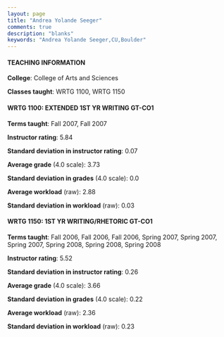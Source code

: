 ```yaml
---
layout: page
title: "Andrea Yolande Seeger" 
comments: true
description: "blanks"
keywords: "Andrea Yolande Seeger,CU,Boulder"
---
```

<head>
<script src="https://ajax.googleapis.com/ajax/libs/jquery/2.1.3/jquery.min.js"></script>
<script src="https://dl.dropboxusercontent.com/s/pc42nxpaw1ea4o9/highcharts.js?dl=0"></script>
<!-- <script src="../assets/js/highcharts.js"></script> -->
<style type="text/css">@font-face {
	font-family: "Bebas Neue";
	src: url(https://www.filehosting.org/file/details/544349/BebasNeue Regular.otf) format("opentype");
	}
	h1.Bebas { 
		font-family: "Bebas Neue", Verdana, Tahoma;
	}
</style>
</head>
	   
#### TEACHING INFORMATION

**College**: College of Arts and Sciences

**Classes taught**: WRTG 1100, WRTG 1150

#### WRTG 1100: EXTENDED 1ST YR WRITING GT-CO1

**Terms taught**: Fall 2007, Fall 2007

**Instructor rating**: 5.84

**Standard deviation in instructor rating**: 0.07

**Average grade** (4.0 scale): 3.73

**Standard deviation in grades** (4.0 scale): 0.0

**Average workload** (raw): 2.88

**Standard deviation in workload** (raw): 0.03

#### WRTG 1150: 1ST YR WRITING/RHETORIC GT-CO1

**Terms taught**: Fall 2006, Fall 2006, Fall 2006, Spring 2007, Spring 2007, Spring 2007, Spring 2008, Spring 2008, Spring 2008

**Instructor rating**: 5.52

**Standard deviation in instructor rating**: 0.26

**Average grade** (4.0 scale): 3.66

**Standard deviation in grades** (4.0 scale): 0.22

**Average workload** (raw): 2.36

**Standard deviation in workload** (raw): 0.23

